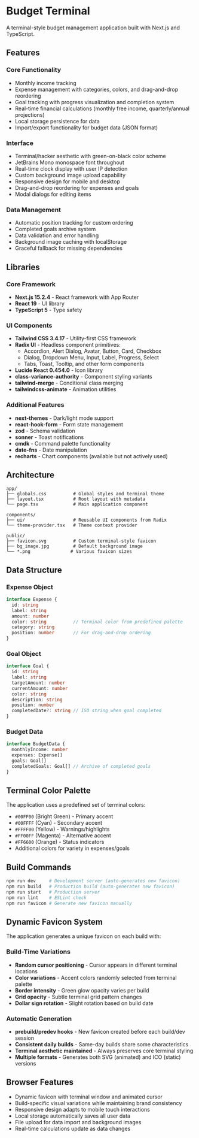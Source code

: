 # Budget Terminal

A terminal-style budget management application built with Next.js and TypeScript.

## Features

### Core Functionality
- Monthly income tracking
- Expense management with categories, colors, and drag-and-drop reordering
- Goal tracking with progress visualization and completion system
- Real-time financial calculations (monthly free income, quarterly/annual projections)
- Local storage persistence for data
- Import/export functionality for budget data (JSON format)

### Interface
- Terminal/hacker aesthetic with green-on-black color scheme
- JetBrains Mono monospace font throughout
- Real-time clock display with user IP detection
- Custom background image upload capability
- Responsive design for mobile and desktop
- Drag-and-drop reordering for expenses and goals
- Modal dialogs for editing items

### Data Management
- Automatic position tracking for custom ordering
- Completed goals archive system
- Data validation and error handling
- Background image caching with localStorage
- Graceful fallback for missing dependencies

## Libraries

### Core Framework
- **Next.js 15.2.4** - React framework with App Router
- **React 19** - UI library
- **TypeScript 5** - Type safety

### UI Components
- **Tailwind CSS 3.4.17** - Utility-first CSS framework
- **Radix UI** - Headless component primitives:
  - Accordion, Alert Dialog, Avatar, Button, Card, Checkbox
  - Dialog, Dropdown Menu, Input, Label, Progress, Select
  - Tabs, Toast, Tooltip, and other form components
- **Lucide React 0.454.0** - Icon library
- **class-variance-authority** - Component styling variants
- **tailwind-merge** - Conditional class merging
- **tailwindcss-animate** - Animation utilities

### Additional Features
- **next-themes** - Dark/light mode support
- **react-hook-form** - Form state management
- **zod** - Schema validation
- **sonner** - Toast notifications
- **cmdk** - Command palette functionality
- **date-fns** - Date manipulation
- **recharts** - Chart components (available but not actively used)

## Architecture

```
app/
├── globals.css          # Global styles and terminal theme
├── layout.tsx           # Root layout with metadata
└── page.tsx             # Main application component

components/
├── ui/                  # Reusable UI components from Radix
└── theme-provider.tsx   # Theme context provider

public/
├── favicon.svg          # Custom terminal-style favicon
├── bg_image.jpg         # Default background image
└── *.png               # Various favicon sizes
```

## Data Structure

### Expense Object
```typescript
interface Expense {
  id: string
  label: string
  amount: number
  color: string          // Terminal color from predefined palette
  category: string
  position: number       // For drag-and-drop ordering
}
```

### Goal Object
```typescript
interface Goal {
  id: string
  label: string
  targetAmount: number
  currentAmount: number
  color: string
  description: string
  position: number
  completedDate?: string // ISO string when goal completed
}
```

### Budget Data
```typescript
interface BudgetData {
  monthlyIncome: number
  expenses: Expense[]
  goals: Goal[]
  completedGoals: Goal[] // Archive of completed goals
}
```

## Terminal Color Palette

The application uses a predefined set of terminal colors:
- `#00FF00` (Bright Green) - Primary accent
- `#00FFFF` (Cyan) - Secondary accent  
- `#FFFF00` (Yellow) - Warnings/highlights
- `#FF00FF` (Magenta) - Alternative accent
- `#FF6600` (Orange) - Status indicators
- Additional colors for variety in expenses/goals

## Build Commands

```bash
npm run dev     # Development server (auto-generates new favicon)
npm run build   # Production build (auto-generates new favicon)
npm run start   # Production server
npm run lint    # ESLint check
npm run favicon # Generate new favicon manually
```

## Dynamic Favicon System

The application generates a unique favicon on each build with:

### Build-Time Variations
- **Random cursor positioning** - Cursor appears in different terminal locations
- **Color variations** - Accent colors randomly selected from terminal palette
- **Border intensity** - Green glow opacity varies per build
- **Grid opacity** - Subtle terminal grid pattern changes
- **Dollar sign rotation** - Slight rotation based on build date

### Automatic Generation
- **prebuild/predev hooks** - New favicon created before each build/dev session
- **Consistent daily builds** - Same-day builds share some characteristics
- **Terminal aesthetic maintained** - Always preserves core terminal styling
- **Multiple formats** - Generates both SVG (animated) and ICO (static) versions

## Browser Features

- Dynamic favicon with terminal window and animated cursor
- Build-specific visual variations while maintaining brand consistency
- Responsive design adapts to mobile touch interactions
- Local storage automatically saves all user data
- File upload for data import and background images
- Real-time calculations update as data changes 